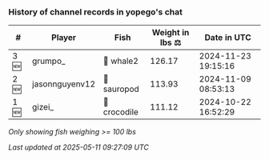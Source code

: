 ### History of channel records in yopego's chat
| # | Player | Fish | Weight in lbs ⚖️ | Date in UTC |
|-----|------|--------|-----------|---------|
| 3 🆕 | grumpo_ | 🐋 whale2 | 126.17 | 2024-11-23 19:15:16 |
| 2 🆕 | jasonnguyenv12 | 🦕 sauropod | 113.93 | 2024-11-09 08:53:13 |
| 1 🆕 | gizei_ | 🐊 crocodile | 111.12 | 2024-10-22 16:52:29 |

_Only showing fish weighing >= 100 lbs_

_Last updated at 2025-05-11 09:27:09 UTC_